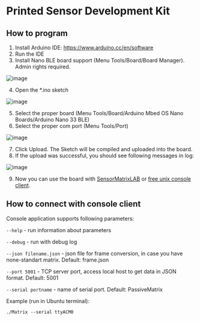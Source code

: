 # Printed Sensor Development Kit

## How to program
1.	Install Arduino IDE: https://www.arduino.cc/en/software 
2.	Run the IDE
3.	Install Nano BLE board support (Menu Tools/Board/Board Manager). Admin rights required.

![image](https://user-images.githubusercontent.com/49637543/150492833-09b0e56d-710f-4a48-8068-f1ba66bba625.png)

4.	Open the *.ino sketch

![image](https://user-images.githubusercontent.com/49637543/150492902-9a591992-31cf-4091-93ea-ab77d5cc4517.png)

5.	Select the proper board (Menu Tools/Board/Arduino Mbed OS Nano Boards/Arduino Nano 33 BLE)
6.	Select the proper com port (Menu Tools/Port)

![image](https://user-images.githubusercontent.com/49637543/150492975-bdee0b52-a486-4090-85da-c6080c177a60.png)

7.	Click Upload. The Sketch will be compiled and uploaded into the board.
8.	If the upload was successful, you should see following messages in log:

![image](https://user-images.githubusercontent.com/49637543/150493004-e782d3fd-98be-495a-9174-1d44be5a9455.png)

9.	Now you can use the board with <a href="https://www.innovationlab.de/de/leistungen/software-download/">SensorMatrixLAB</a> or <a href="https://github.com/InnovationLabGmbH/InnovationLab-ILDevkitV2-Modular/tree/main/ConsoleClient">free unix console client</a>.

## How to connect with console client
Console application supports following parameters:

`--help` - run information about parameters

`--debug` - run with debug log

`--json filename.json` - json file for frame conversion, in case you have none-standart matrix. Default: frame.json

`--port 5001` - TCP server port, access local host to get data in JSON format. Default: 5001

`--serial portname` - name of serial port. Default: PassiveMatrix


Example (run in Ubuntu terminal):
```
./Matrix --serial ttyACM0
```
